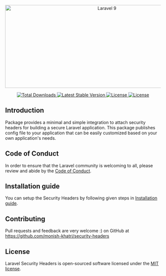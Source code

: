 <p align="center"><img alt="Laravel 9" border="0" data-original-height="420" data-original-width="1000" height="269" src="https://blogger.googleusercontent.com/img/b/R29vZ2xl/AVvXsEjiKIANl_S4hKyyLC6IH5Y6979pHHGpeqZxv-2aEb-XvKzBXfB6PeljGbf1W8PAEWBguIVxy6VsBs0pwuw-9b3emV_hI3QzNbcm2J9HNnye7eHoDaCQxMzY0moh0yaHqu3kpDHxjL_aKrB-oN7bTyBYmoLZgdkmibuxNLDuK_YDDG7_qnE0Og4Xp_Viwg/w643-h269/l9.png" width="643"></p>

<p align="center">
    <a href="https://packagist.org/packages/monish-khatri/security-headers">
        <img src="https://img.shields.io/packagist/dt/monish-khatri/security-headers" alt="Total Downloads">
    </a>
    <a href="https://packagist.org/packages/monish-khatri/security-headers">
        <img src="https://img.shields.io/packagist/v/monish-khatri/security-headers" alt="Latest Stable Version">
    </a>
    <a href="https://packagist.org/packages/monish-khatri/security-headers">
        <img src="https://img.shields.io/packagist/l/monish-khatri/security-headers" alt="License">
    </a>
    <a href="https://packagist.org/packages/monish-khatri/security-headers">
        <img src="https://img.shields.io/packagist/stars/monish-khatri/security-headers" alt="License">
    </a>
</p>

## Introduction

Package provides a minimal and simple integration to attach security headers for building a secure Laravel application.
This package publishes config file to your application that can be easily customized based on your own application's needs.

## Code of Conduct

In order to ensure that the Laravel community is welcoming to all, please review and abide by the [Code of Conduct](https://laravel.com/docs/contributions#code-of-conduct).


## Installation guide

You can setup the Security Headers by following given steps in [Installation guide](INSTALLATION.md).

## Contributing
Pull requests and feedback are very welcome :)
on GitHub at https://github.com/monish-khatri/security-headers

## License

Laravel Security Headers is open-sourced software licensed under the [MIT license](LICENSE.md).
